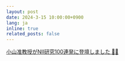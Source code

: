 ```yaml
---
layout: post
date: 2024-3-15 10:00:00+0900
lang: ja
inline: true
related_posts: false
---
```


[小山准教授がNII研究100連発に登壇しました 🧑‍🏫](https://event.nii.ac.jp/event/8890/module/booth/249956/206468)
